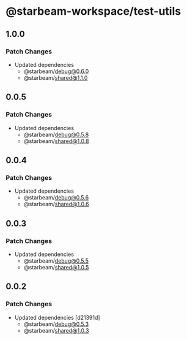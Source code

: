 # @starbeam-workspace/test-utils

## 1.0.0

### Patch Changes

- Updated dependencies
  - @starbeam/debug@0.6.0
  - @starbeam/shared@1.1.0

## 0.0.5

### Patch Changes

- Updated dependencies
  - @starbeam/debug@0.5.8
  - @starbeam/shared@1.0.8

## 0.0.4

### Patch Changes

- Updated dependencies
  - @starbeam/debug@0.5.6
  - @starbeam/shared@1.0.6

## 0.0.3

### Patch Changes

- Updated dependencies
  - @starbeam/debug@0.5.5
  - @starbeam/shared@1.0.5

## 0.0.2

### Patch Changes

- Updated dependencies [d21391d]
  - @starbeam/debug@0.5.3
  - @starbeam/shared@1.0.3

